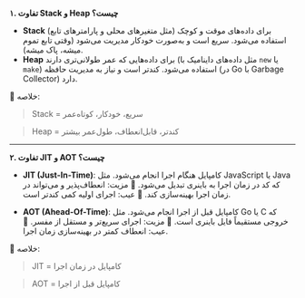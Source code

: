 **۱. تفاوت Stack و Heap چیست؟**

- **Stack** برای داده‌های موقت و کوچک (مثل متغیرهای محلی و پارامترهای تابع) استفاده می‌شود.
  سریع است و به‌صورت خودکار مدیریت می‌شود (وقتی تابع تموم میشه، پاک میشه).
- **Heap** برای داده‌هایی که عمر طولانی‌تری دارند (مثل داده‌های داینامیک با `new` یا `make`) استفاده می‌شود.
  کندتر است و نیاز به مدیریت حافظه (در Go با Garbage Collector) دارد.

🧠 خلاصه:

> Stack = سریع، خودکار، کوتاه‌عمر

> Heap = کندتر، قابل‌انعطاف، طول‌عمر بیشتر

---

**۲. تفاوت JIT و AOT چیست؟**

- **JIT (Just-In-Time)**: کامپایل هنگام اجرا انجام می‌شود. مثل JavaScript یا Java که کد در زمان اجرا به باینری تبدیل می‌شود.
  🔹 مزیت: انعطاف‌پذیر و می‌تواند در زمان اجرا بهینه‌سازی کند.
  🔹 عیب: اجرای اولیه کمی کندتر است.

- **AOT (Ahead-Of-Time)**: کامپایل قبل از اجرا انجام می‌شود. مثل Go یا C که خروجی مستقیماً فایل باینری است.
  🔹 مزیت: اجرای سریع‌تر و مستقل از مفسر.
  🔹 عیب: انعطاف کمتر در بهینه‌سازی زمان اجرا.

🧠 خلاصه:

> JIT = کامپایل در زمان اجرا

> AOT = کامپایل قبل از اجرا
